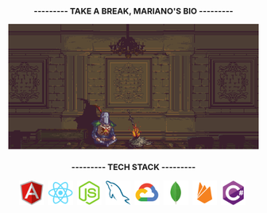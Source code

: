 <div align="center">
   <h3><span>---------</span> TAKE A BREAK, MARIANO'S BIO <span>---------</span></h3> 
</div>

<div align="center">
   <img src="https://github.com/RiveraMariano/riveramariano/blob/main/darksouls.gif" width="630">
</div>

<!-- TECH STACK -->
<div align="center">
   <h3><span>---------</span> TECH STACK <span>---------</span></h3>
   
   
   <img src="https://github.com/devicons/devicon/blob/master/icons/angularjs/angularjs-original.svg" title="Angular" alt="Angular" width="50" height="50" />&nbsp;
   <img src="https://github.com/devicons/devicon/blob/master/icons/react/react-original.svg" title="React" alt="React" width="50" height="50" />&nbsp;
   <img src="https://github.com/devicons/devicon/blob/master/icons/nodejs/nodejs-original.svg" title="Node" alt="Node" width="50" height="50" />&nbsp;
   <img src="https://github.com/devicons/devicon/blob/master/icons/mysql/mysql-original.svg" title="MySQL" alt="MySQL" width="50" height="50" />&nbsp;
   <img src="https://github.com/devicons/devicon/blob/master/icons/googlecloud/googlecloud-original.svg" title="G. Cloud" alt="G. Cloud" width="50" height="50" />&nbsp;
   <img src="https://github.com/devicons/devicon/blob/master/icons/mongodb/mongodb-original.svg" title="MongoDB" alt="MongoDB" width="50" height="50" />&nbsp;
   <img src="https://github.com/devicons/devicon/blob/master/icons/firebase/firebase-plain.svg" title="Firebase" alt="Firebase" width="50" height="50" />&nbsp;
   <img src="https://github.com/devicons/devicon/blob/master/icons/csharp/csharp-original.svg" title="CSharp" alt="CSharp" width="50" height="50" />&nbsp;
   
   
</div>
<!-- FIN TECH STACK -->
